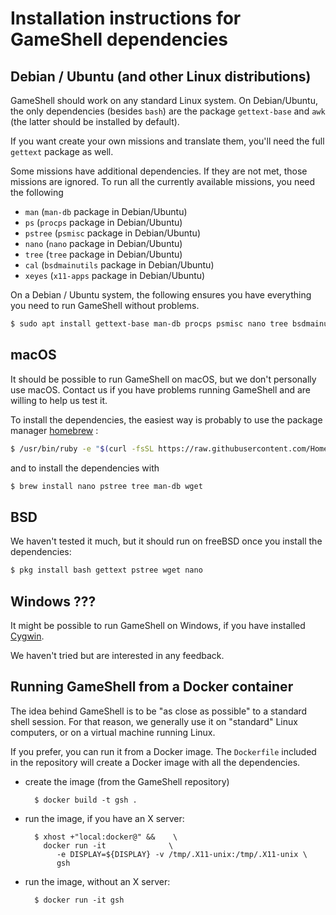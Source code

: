 Installation instructions for GameShell dependencies
====================================================

Debian / Ubuntu (and other Linux distributions)
-----------------------------------------------

GameShell should work on any standard Linux system. On Debian/Ubuntu, the
only dependencies (besides `bash`) are the package `gettext-base` and `awk`
(the latter should be installed by default).

If you want create your own missions and translate them, you'll need the full
`gettext` package as well.

Some missions have additional dependencies. If they are not met, those
missions are ignored. To run all the currently available missions, you need
the following

  - `man` (`man-db` package in Debian/Ubuntu)
  - `ps` (`procps` package in Debian/Ubuntu)
  - `pstree` (`psmisc` package in Debian/Ubuntu)
  - `nano` (`nano` package in Debian/Ubuntu)
  - `tree` (`tree` package in Debian/Ubuntu)
  - `cal` (`bsdmainutils` package in Debian/Ubuntu)
  - `xeyes` (`x11-apps` package in Debian/Ubuntu)

On a Debian / Ubuntu system, the following ensures you have everything you
need to run GameShell without problems.

```sh
$ sudo apt install gettext-base man-db procps psmisc nano tree bsdmainutils x11-apps
```


macOS
-----

It should be possible to run GameShell on macOS, but we don't personally use
macOS. Contact us if you have problems running GameShell and are willing to
help us test it.

To install the dependencies, the easiest way is probably to use the package
manager [homebrew](https://brew.sh/index_fr) :

```sh
$ /usr/bin/ruby -e "$(curl -fsSL https://raw.githubusercontent.com/Homebrew/install/master/install)"
```

and to install the dependencies with

```sh
$ brew install nano pstree tree man-db wget
```


BSD
---

We haven't tested it much, but it should run on freeBSD once you install the
dependencies:

```sh
$ pkg install bash gettext pstree wget nano
```


Windows ???
-----------

It might be possible to run GameShell on Windows, if you have installed
[Cygwin](https://www.cygwin.com/).

We haven't tried but are interested in any feedback.


Running GameShell from a Docker container
-----------------------------------------

The idea behind GameShell is to be "as close as possible" to a standard shell
session. For that reason, we generally use it on "standard" Linux computers,
or on a virtual machine running Linux.

If you prefer, you can run it from a Docker image. The `Dockerfile` included
in the repository will create a Docker image with all the dependencies.

* create the image (from the GameShell repository)

        $ docker build -t gsh .

* run the image, if you have an X server:

        $ xhost +"local:docker@" &&    \
          docker run -it              \
             -e DISPLAY=${DISPLAY} -v /tmp/.X11-unix:/tmp/.X11-unix \
             gsh

* run the image, without an X server:

        $ docker run -it gsh
